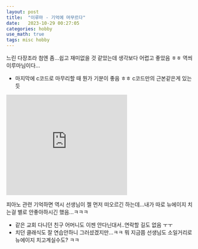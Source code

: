 ```yaml
---
layout: post
title:  "이루마 - 기억에 머무르다"
date:   2023-10-29 00:27:05 
categories: hobby
use_math: true
tags: misc hobby
---
```


느린 다장조라 첨엔 좀...쉽고 재미없을 것 같았는데 생각보다 어렵고 좋았음 ㅎㅎ 역씌 이루마님이다…
- 마지막에 c코드로 마무리할 때 뭔가 기분이 좋음 ㅎㅎ c코드만의 근본같은게 있는듯

<iframe allowfullscreen="allowfullscreen" class="b-hbp-video b-uploaded" frameborder="0" height="266" id="BLOGGER-video-e6624be83efcb7c1-4723" mozallowfullscreen="mozallowfullscreen" src="https://www.blogger.com/video.g?token=AD6v5dz9jU_LEYxIrVKwT_mOSB0gWwQEzRfAUONMN1hHVTOGHswnjMJt3bTuUTYObEVI5B4bjnrsHxzMHXp7FPxsPttHSqFgqcEfnYuXeTx3Ru4iE1xMtj5ENf2wAlRl9Obmym1Zl-U" webkitallowfullscreen="webkitallowfullscreen" width="320"></iframe>

피아노 관련 기억하면 역시 선생님이 젤 먼저 떠오르긴 하는데...내가 따로 뉴에이지 치는걸 별로 안좋아하시긴 했음...ㅋㅋㅋ
- 같은 교회 다니던 친구 어머니도 이젠 안다닌대서..연락할 길도 없음 ㅜㅜ
- 치던 클래식도 잘 연습안하니 그러셨겠지만...ㅋㅋ 뭐 지금쯤 선생님도 소일거리로 뉴에이지 치고계실수도? ㅋㅋ
